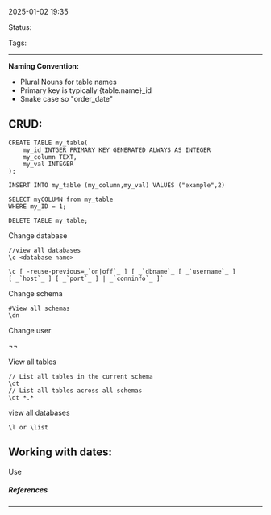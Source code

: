 2025-01-02 19:35

Status:

Tags:

---

**Naming Convention:**
- Plural Nouns for table names 
- Primary key is typically {table.name}_id
- Snake case so "order_date"

CRUD:
--
```
CREATE TABLE my_table(
	my_id INTGER PRIMARY KEY GENERATED ALWAYS AS INTEGER
	my_column TEXT,
	my_val INTEGER
);

INSERT INTO my_table (my_column,my_val) VALUES ("example",2) 

SELECT myCOLUMN from my_table 
WHERE my_ID = 1;

DELETE TABLE my_table;

```



Change database

```
//view all databases
\c <database name>

\c [ -reuse-previous=_`on|off`_ ] [ _`dbname`_ [ _`username`_ ] [ _`host`_ ] [ _`port`_ ] | _`conninfo`_ ]`

```

Change schema

``` shell
#View all schemas
\dn
```


Change user

¬¬

View all tables

```
// List all tables in the current schema
\dt
// List all tables across all schemas 
\dt *.*
```

view all databases

```
\l or \list
```

Working with dates:
--

Use


##### References


----

